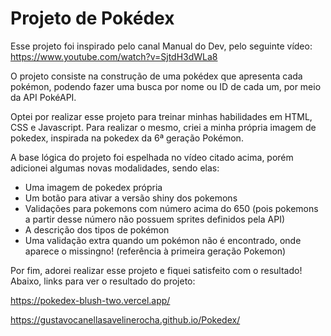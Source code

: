 # Projeto de Pokédex
Esse projeto foi inspirado pelo canal Manual do Dev, pelo seguinte vídeo: https://www.youtube.com/watch?v=SjtdH3dWLa8

O projeto consiste na construção de uma pokédex que apresenta cada pokémon, podendo fazer uma busca por nome ou ID de cada um, por meio da API PokéAPI.

Optei por realizar esse projeto para treinar minhas habilidades em HTML, CSS e Javascript. Para realizar o mesmo, criei a minha própria imagem de pokedex, inspirada na pokedex da 6ª geração Pokémon.

A base lógica do projeto foi espelhada no vídeo citado acima, porém adicionei algumas novas modalidades, sendo elas:

<ul>
  <li>Uma imagem de pokedex própria</li>
  <li>Um botão para ativar a versão shiny dos pokemons</li>
  <li>Validações para pokemons com número acima do 650 (pois pokemons a partir desse número não possuem sprites definidos pela API)</li>
  <li>A descrição dos tipos de pokémon</li>
  <li>Uma validação extra quando um pokémon não é encontrado, onde aparece o missingno! (referência à primeira geração Pokemon)</li>
</ul>

Por fim, adorei realizar esse projeto e fiquei satisfeito com o resultado! Abaixo, links para ver o resultado do projeto:

https://pokedex-blush-two.vercel.app/

https://gustavocanellasavelinerocha.github.io/Pokedex/
